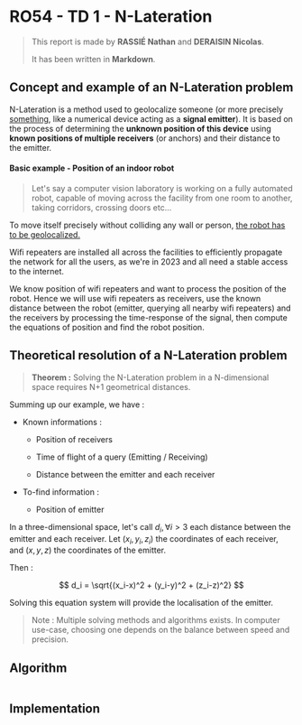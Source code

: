 # RO54 - TD 1 - N-Lateration

> This report is made by **RASSIÉ Nathan** and **DERAISIN Nicolas**.
> 
> It has been written in **Markdown**.

## Concept and example of an N-Lateration problem

N-Lateration is a method used to geolocalize someone (or more precisely <u>something</u>, like a numerical device acting as a **signal emitter**). It is based on the process of determining the **unknown position of this device** using **known positions of multiple receivers** (or anchors) and their distance to the emitter.

#### Basic example - Position of an indoor robot

> Let's say a computer vision laboratory is working on a fully automated robot, capable of moving across the facility from one room to another, taking corridors, crossing doors etc...

To move itself precisely without colliding any wall or person, <u>the robot has to be geolocalized.</u>

Wifi repeaters are installed all across the facilities to efficiently propagate the network for all the users, as we're in 2023 and all need a stable access to the internet.

We know position of wifi repeaters and want to process the position of the robot.
Hence we will use wifi repeaters as receivers, use the known distance between the robot (emitter, querying all nearby wifi repeaters) and the receivers by processing the time-response of the signal, then compute the equations of position and find the robot position. 

## Theoretical resolution of a N-Lateration problem

> **Theorem :** Solving the N-Lateration problem in a N-dimensional space requires N+1 geometrical distances.

Summing up our example, we have :

- Known informations :
  
  - Position of receivers
  
  - Time of flight of a query (Emitting / Receiving)
  
  - Distance between the emitter and each receiver

- To-find information :
  
  - Position of emitter

In a three-dimensional space, let's call $d_i, \forall{i} > 3$ each distance between the emitter and each receiver. Let $(x_i,y_i,z_i)$ the coordinates of each receiver, and $(x,y,z)$ the coordinates of the emitter.

Then :

$$
d_i = \sqrt{(x_i-x)^2 + (y_i-y)^2 + (z_i-z)^2}
$$

Solving this equation system will provide the localisation of the emitter.

> Note : Multiple solving methods and algorithms exists. In computer use-case, choosing one depends on the balance between speed and precision.

## Algorithm

```mermaid

```

## Implementation

